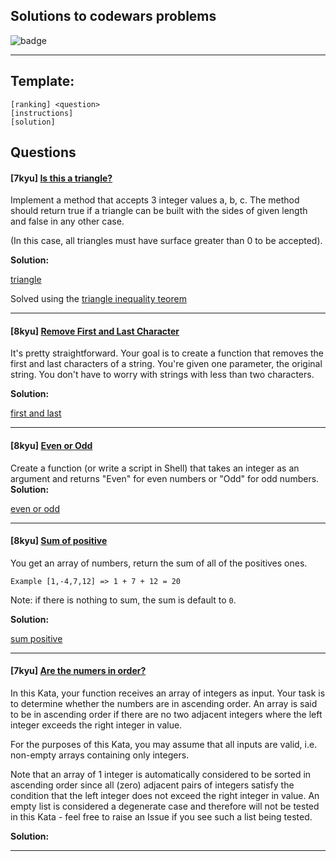 ## Solutions to codewars problems

![badge](https://www.codewars.com/users/edsoncelio/badges/large)

---

## Template:

```
[ranking] <question> 
[instructions]
[solution]
```

## Questions

#### [**7kyu**] [Is this a triangle?](https://www.codewars.com/kata/56606694ec01347ce800001b/train/go)

Implement a method that accepts 3 integer values a, b, c. The method should return true if a triangle can be built with the sides of given length and false in any other case.

(In this case, all triangles must have surface greater than 0 to be accepted).

**Solution:**

[triangle](solutions/triangle.go)

Solved using the [triangle inequality teorem](http://www.mathwarehouse.com/geometry/triangles/triangle-inequality-theorem-rule-explained.php)

---

#### [**8kyu**] [Remove First and Last Character](https://www.codewars.com/kata/56bc28ad5bdaeb48760009b0/train/go)

It's pretty straightforward. Your goal is to create a function that removes the first and last characters of a string. You're given one parameter, the original string. You don't have to worry with strings with less than two characters.

**Solution:**

[first and last](solutions/first_and_last.go)

---

#### [**8kyu**] [Even or Odd](https://www.codewars.com/kata/even-or-odd/train/go)

Create a function (or write a script in Shell) that takes an integer as an argument and returns "Even" for even numbers or "Odd" for odd numbers.
**Solution:**

[even or odd](solutions/even_odd.go)

---

#### [8kyu] [Sum of positive](https://www.codewars.com/kata/sum-of-positive/train/go)

You get an array of numbers, return the sum of all of the positives ones.

`Example [1,-4,7,12] => 1 + 7 + 12 = 20`

Note: if there is nothing to sum, the sum is default to `0`.

**Solution:**

[sum positive](solutions/sum_positive.go)

---

#### [7kyu] [Are the numers in order?](https://www.codewars.com/kata/are-the-numbers-in-order/train/go)

In this Kata, your function receives an array of integers as input. Your task is to determine whether the numbers are in ascending order. An array is said to be in ascending order if there are no two adjacent integers where the left integer exceeds the right integer in value.

For the purposes of this Kata, you may assume that all inputs are valid, i.e. non-empty arrays containing only integers.

Note that an array of 1 integer is automatically considered to be sorted in ascending order since all (zero) adjacent pairs of integers satisfy the condition that the left integer does not exceed the right integer in value. An empty list is considered a degenerate case and therefore will not be tested in this Kata - feel free to raise an Issue if you see such a list being tested.

**Solution:**

--- 



